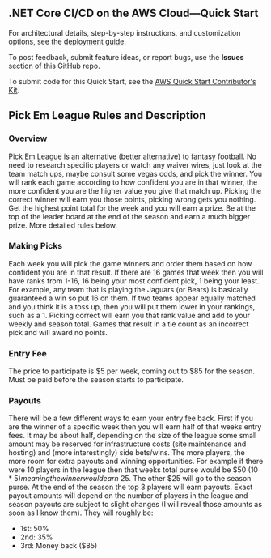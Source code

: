 ## .NET Core CI/CD on the AWS Cloud—Quick Start

For architectural details, step-by-step instructions, and customization options, see the [deployment guide](https://fwd.aws/yewap).

To post feedback, submit feature ideas, or report bugs, use the **Issues** section of this GitHub repo. 

To submit code for this Quick Start, see the [AWS Quick Start Contributor's Kit](https://aws-quickstart.github.io/).


## Pick Em League Rules and Description
### Overview
Pick Em League is an alternative (better alternative) to fantasy football. No need to research specific players or watch any waiver wires, just look at the team match ups, maybe consult some vegas odds, and pick the winner. You will rank each game according to how confident you are in that winner, the more confident you are the higher value you give that match up. Picking the correct winner will earn you those points, picking wrong gets you nothing. Get the highest point total for the week and you will earn a prize. Be at the top of the leader board at the end of the season and earn a much bigger prize. More detailed rules below.

### Making Picks
Each week you will pick the game winners and order them based on how confident you are in that result. If there are 16 games that week then you will have ranks from 1-16, 16 being your most confident pick, 1 being your least. For example, any team that is playing the Jaguars (or Bears) is basically guaranteed a win so put 16 on them. If two teams appear equally matched and you think it is a toss up, then you will put them lower in your rankings, such as a 1. Picking correct will earn you that rank value and add to your weekly and season total. Games that result in a tie count as an incorrect pick and will award no points.

### Entry Fee
The price to participate is $5 per week, coming out to $85 for the season. Must be paid before the season starts to participate.

### Payouts
There will be a few different ways to earn your entry fee back. First if you are the winner of a specific week then you will earn half of that weeks entry fees. It may be about half, depending on the size of the league some small amount may be reserved for infrastructure costs (site maintenance and hosting) and (more interestingly) side bets/wins. The more players, the more room for extra payouts and winning opportunities. For example if there were 10 players in the league then that weeks total purse would be $50 (10 * $5) meaning the winner would earn ~$25. The other $25 will go to the season purse. At the end of the season the top 3 players will earn payouts. Exact payout amounts will depend on the number of players in the league and season payouts are subject to slight changes (I will reveal those amounts as soon as I know them). They will roughly be:
- 1st: 50%
- 2nd: 35%
- 3rd: Money back ($85)
